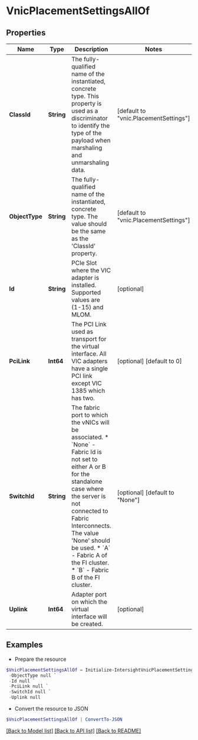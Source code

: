 # VnicPlacementSettingsAllOf
## Properties

Name | Type | Description | Notes
------------ | ------------- | ------------- | -------------
**ClassId** | **String** | The fully-qualified name of the instantiated, concrete type. This property is used as a discriminator to identify the type of the payload when marshaling and unmarshaling data. | [default to "vnic.PlacementSettings"]
**ObjectType** | **String** | The fully-qualified name of the instantiated, concrete type. The value should be the same as the &#39;ClassId&#39; property. | [default to "vnic.PlacementSettings"]
**Id** | **String** | PCIe Slot where the VIC adapter is installed. Supported values are (1-15) and MLOM. | [optional] 
**PciLink** | **Int64** | The PCI Link used as transport for the virtual interface. All VIC adapters have a single PCI link except VIC 1385 which has two. | [optional] [default to 0]
**SwitchId** | **String** | The fabric port to which the vNICs will be associated. * &#x60;None&#x60; - Fabric Id is not set to either A or B for the standalone case where the server is not connected to Fabric Interconnects. The value &#39;None&#39; should be used. * &#x60;A&#x60; - Fabric A of the FI cluster. * &#x60;B&#x60; - Fabric B of the FI cluster. | [optional] [default to "None"]
**Uplink** | **Int64** | Adapter port on which the virtual interface will be created. | [optional] 

## Examples

- Prepare the resource
```powershell
$VnicPlacementSettingsAllOf = Initialize-IntersightVnicPlacementSettingsAllOf  -ClassId null `
 -ObjectType null `
 -Id null `
 -PciLink null `
 -SwitchId null `
 -Uplink null
```

- Convert the resource to JSON
```powershell
$VnicPlacementSettingsAllOf | ConvertTo-JSON
```

[[Back to Model list]](../README.md#documentation-for-models) [[Back to API list]](../README.md#documentation-for-api-endpoints) [[Back to README]](../README.md)

